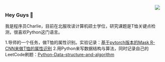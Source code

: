<img align="right" src="https://github-readme-stats.vercel.app/api?username=Charlie-crl&show_icons=true&icon_color=CE1D2D&text_color=718096&bg_color=ffffff&hide_title=true" />

### Hey Guys 👋

我是程序员Charlie，目前在北服攻读计算机硕士学位，研究课题是T恤关键点检测，很喜欢Python这门语言。


1.导师的一个任务，做T恤的属性识别。实验记录：[基于pytorch版本的Mask R-CNN来做T恤的属性识别](https://github.com/Charlie-crl/T-shirt-Attribute-Recognition-Based-on-Mask-R-CNN)
2.用Python来写数据结构与算法，同时记录自己的LeetCode刷题：[Python-Data-structure-and-algorithm](https://github.com/Charlie-crl/Python-Data-structure-and-algorithm)
